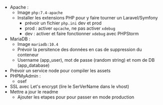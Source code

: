 - Apache : 
    - Image `php:7.4-apache`
    - Installer les extensions PHP pour y faire tourner un Laravel/Symfony
        - prévoir un fichier `php.ini` dev et prod
        - prod : activer `opcache`, ne pas activer `xdebug`
        - dev : activer et faire fonctionner `xdebug` avec PHPStorm
- MariaDB :
    - Image `mariadb:10.4`
    - Prévoir la persitence des données en cas de suppression du conteneur
    - Username (app_user), mot de passe (random string) et nom de DB (app_database)
- Prévoir un service node pour compiler les assets 
- PHPMyAdmin :
    - osef
- SSL avec Let's encrypt (lire le SerVerName dans le vhost)
- Mettre a jour le readme
    - Ajouter les etapes pour pour passer en mode production 
